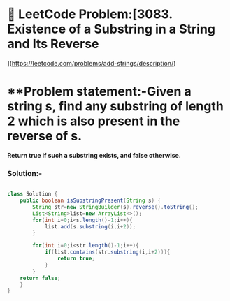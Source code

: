 

# 📌 LeetCode Problem:[3083. Existence of a Substring in a String and Its Reverse
](https://leetcode.com/problems/add-strings/description/)

# **Problem statement:-Given a string s, find any substring of length 2 which is also present in the reverse of s.

**Return true if such a substring exists, and false otherwise.**


### Solution:-

``` java

class Solution {
    public boolean isSubstringPresent(String s) {
        String str=new StringBuilder(s).reverse().toString();
        List<String>list=new ArrayList<>();
        for(int i=0;i<s.length()-1;i++){
            list.add(s.substring(i,i+2));
        }

        for(int i=0;i<str.length()-1;i++){
            if(list.contains(str.substring(i,i+2))){
                return true;
            }
        }
    return false;
    }
}
